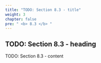 ```yaml
---
title: "TODO: Section 8.3 - title"
weight: 3
chapter: false
pre: " <b> 8.3 </b> "
---
```


## TODO: Section 8.3 - heading

TODO: Section 8.3 - content
